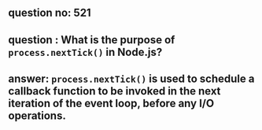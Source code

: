 
      
## question no: 521

## question : What is the purpose of `process.nextTick()` in Node.js?

## answer: `process.nextTick()` is used to schedule a callback function to be invoked in the next iteration of the event loop, before any I/O operations.
      
